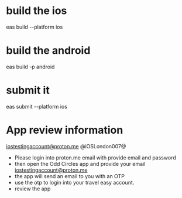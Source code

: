 # build the ios 
eas build --platform ios

# build the android
eas build -p android

# submit it 
eas submit --platform ios


# App review information
iostestingaccount@proton.me
@iOSLondon007@

- Please login into proton.me email with provide email and password
- then open the Odd Circles app and provide your email iostestingaccount@proton.me
- the app will send an email to you with an OTP
- use the otp to login into your travel easy account.
- review the app